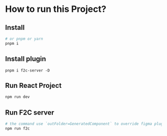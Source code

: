 # How to run this Project?

## Install

```sh
# or pnpm or yarn
pnpm i
```

## Install plugin

```
pnpm i f2c-server -D
```

## Run React Project

```sh
npm run dev
```

## Run F2C server

```sh
# the command use `outFolder=GeneratedComponent` to override figma plugin's path setting
npm run f2c
```
